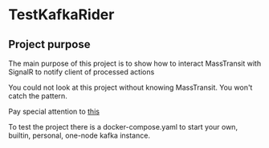 # TestKafkaRider

## Project purpose

The main purpose of this project is to show how to interact MassTransit with SignalR to notify client of processed actions

You could not look at this project without knowing MassTransit. You won't catch the pattern.

Pay special attention to [this](https://masstransit-project.com/usage/exceptions.html#retry)

To test the project there is a docker-compose.yaml to start your own, builtin, personal, one-node kafka instance.